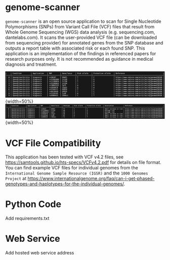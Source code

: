 # genome-scanner

`genome-scanner` is an open source application to scan for Single Nucleotide Polymorphisms (SNPs) from Variant Call File (VCF) files that result from Whole Genome Sequencing (WGS) data analysis (e.g. sequencing.com, dantelabs.com).
It scans the user-provided VCF file (can be downloaded from sequencing provider) for annotated genes from the SNP database and outputs a report table with associated risk or each found SNP.
This application is an implementation of the findings in referenced papers for research purposes only. It is not recommended as guidance in medical diagnosis and treatment.

![SNP database](./doc/snpdb.png){width=50%}
![Results based on VCF file content](./doc/results.png){width=50%}

# VCF File Compatibility
This application has been tested with VCF v4.2 files, see https://samtools.github.io/hts-specs/VCFv4.2.pdf for details on file format. You can find example VCF files for individual genomes from the `International Genome Sample Resource (IGSR)` and the `1000 Genomes Project` at https://www.internationalgenome.org/faq/can-i-get-phased-genotypes-and-haplotypes-for-the-individual-genomes/.

# Python Code
Add requirements.txt

# Web Service
Add hosted web service address
